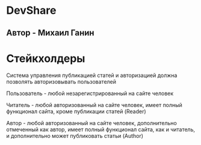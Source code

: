 # DevShare

## Автор - Михаил Ганин

# Стейкхолдеры

Система управления публикацией статей и авторизацией должна позволять авторизовывать пользователей

Пользователь - любой незарегистрированный на сайте человек

Читатель - любой авторизованный на сайте человек, имеет полный функционал сайта, кроме публикации статей (Reader)

Автор - любой авторизованный на сайте человек, дополнительно отмеченный как автор, имеет полный функционал сайта, как и читатель, и дополнительно может публиковать статьи (Author)
